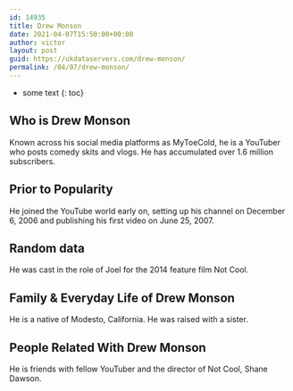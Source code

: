 ```yaml
---
id: 14935
title: Drew Monson
date: 2021-04-07T15:50:00+00:00
author: victor
layout: post
guid: https://ukdataservers.com/drew-monson/
permalink: /04/07/drew-monson/
---
```


* some text
{: toc}


## Who is Drew Monson



Known across his social media platforms as MyToeCold, he is a YouTuber who posts comedy skits and vlogs. He has accumulated over 1.6 million subscribers.

                
                
                
## Prior to Popularity



He joined the YouTube world early on, setting up his channel on December 6, 2006 and publishing his first video on June 25, 2007.

                
                
                
## Random data



He was cast in the role of Joel for the 2014 feature film Not Cool.

                
                
                
## Family & Everyday Life of Drew Monson



He is a native of Modesto, California. He was raised with a sister.

                
                
                
## People Related With Drew Monson



He is friends with fellow YouTuber and the director of Not Cool, Shane Dawson.

                
              
            
          
          
          